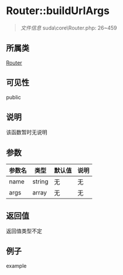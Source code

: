 # Router::buildUrlArgs



> *文件信息* suda\core\Router.php: 26~459

## 所属类 

[Router](../Router.md)

## 可见性

 public 

## 说明

该函数暂时无说明


## 参数


| 参数名 | 类型 | 默认值 | 说明 |
|--------|-----|-------|-------|
| name |  string | 无 | 无 |
| args |  array | 无 | 无 |



## 返回值

返回值类型不定


## 例子

example